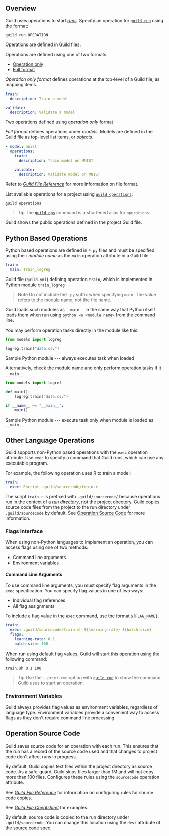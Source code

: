 <!-- -*- eval:(visual-line-mode 1) -*- -->

<div data-theme-toc="true"></div>
<div data-guild-docs="true"></div>

## Overview

Guild uses operations to start [*runs*](/docs/runs). Specify an operation for [`guild run`](/commands/run) using the format:

``` command
guild run OPERATION
```

Operations are defined in [Guild files](/docs/guildfiles).

Operations are defined using one of two formats:

- [Operation only](/reference/guildfile#operation-only-format)
- [Full format](/reference/guildfile#full-format)

*Operation only format* defines operations at the top-level of a Guild file, as mapping items.

``` yaml
train:
  description: Train a model

validate:
  description: Validate a model
```

<span data-guild-class="caption">Two operations defined using *operation only* format</span>

*Full format* defines operations under *models*. Models are defined in the Guild file as top-level list items, or *objects*.

``` yaml
- model: mnist
  operations:
    train:
      description: Train model on MNIST

    validate:
      description: Validate model on MNIST
```

Refer to [*Guild File Reference*](/reference/guildfile#guild-file-format) for more information on file format.

List available operations for a project using [`guild operations`](/commands/operations):

``` command
guild operations
```

> <span data-guild-class="callout tip">Tip</span> The [`guild ops`](/commands/ops) command is a shortened alias for `operations`.</span>

Guild shows the public operations defined in the project Guild file.

## Python Based Operations

Python based operations are defined in `*.py` files and must be specified using their *module name* as the `main` operation attribute in a Guild file.

``` yaml
train:
  main: train_logreg
```

<span data-guild-class="caption">Guild file (`guild.yml`) defining operation `train`, which is implemented in Python module `train_logreg`</span>

> <span data-guild-class="callout note">Note</span> Do not include the `.py` suffix when specifying `main`. The value refers to the module name, not the file name.

Guild loads such modules as `__main__` in the same way that Python itself loads them when run using `python -m <module name>` from the command line.

You may perform operation tasks directly in the module like this:

``` python
from models import logreg

logreg.train("data.csv")
```

<span data-guild-class="caption">Sample Python module --- always executes task when loaded</span>

Alternatively, check the module name and only perform operation tasks if it `__main__`.

``` python
from models import logref

def main():
    logreg.train("data.csv")

if __name__ == "__main__":
    main()
```

<span data-guild-class="caption">Sample Python module --- execute task only when module is loaded as `__main__`</span>

## Other Language Operations

Guild supports non-Python based operations with the `exec` operation attribute. Use `exec` to specify a command that Guild runs, which can use any executable program.

For example, the following operation uses R to train a model:

``` yaml
train:
  exec: Rscript .guild/sourcecode/train.r
```

The script `train.r` is prefixed with `.guild/sourcecode/` because operations run in the context of a [*run directory*](/docs/runs#run-dir), not the project directory. Guild copies source code files from the project to the run directory under `.guild/sourcecode` by default. See [Operation Source Code](#operation-source-code) for more information.

### Flags Interface

When using non-Python languages to implement an operation, you can access flags using one of two methods:

- Command line arguments
- Environment variables

#### Command Line Arguments

To use command line arguments, you must specify flag arguments in the `exec` specification. You can specify flag values in one of two ways:

- Individual flag references
- All flag assignments

To include a flag value in the `exec` command, use the format `${FLAG_NAME}`.

``` yaml
train:
  exec: .guild/sourcecode/train.sh ${learning-rate} ${batch-size}
  flags:
    learning-rate: 0.1
    batch-size: 100
```

When run using default flag values, Guild will start this operation using the following command:

``` command
train.sh 0.1 100
```

> <span data-guild-class="callout tip">Tip</span> Use the `--print-cmd` option with [`guild run`](/commands/run) to show the command Guild uses to start an operation.

### Environment Variables

Guild always provides flag values as environment variables, regardless of language type. Environment variables provide a convenient way to access flags as they don't require command line processing.

## Operation Source Code

Guild saves source code for an operation with each run. This ensures that the run has a record of the source code used and that changes to project code don't affect runs in progress.

By default, Guild copies text files within the project directory as source code. As a safe-guard, Guild skips files larger than 1M and will not copy more than 100 files. Configures these rules using the `sourcecode` operation attribute.

See [*Guild File Reference*](/reference/guildfile#source-code) for information on configuring rules for source code copies.

See [*Guild File Cheatsheet*](/cheatsheets/guildfile#source-code) for examples.

By default, source code is copied to the run directory under `.guild/sourcecode`. You can change this location using the `dest` attribute of the source code spec.

